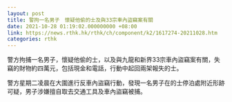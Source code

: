 ```yaml
---
layout: post
title: 警拘一名男子　懷疑他偷的士及與33宗車內盜竊案有關
date: 2021-10-28 01:19:02.000000000 +08:00
link: https://news.rthk.hk/rthk/ch/component/k2/1617274-20211028.htm
categories: rthk
---
```


警方拘捕一名男子，懷疑他偷的士，以及與九龍和新界33宗車內盜竊案有關，失竊的財物約四萬元，包括現金和電話，行動中起回兩架報失的士。

警方星期二凌晨在大圍進行反車內盜竊行動，發現一名男子在的士停泊處附近形跡可疑，男子涉嫌擅自取去交通工具及車內盜竊被捕。
